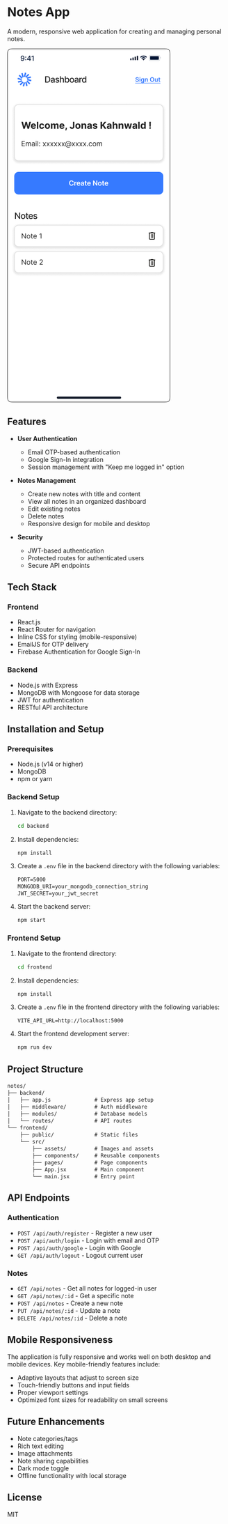 # Notes App

A modern, responsive web application for creating and managing personal notes.

![Notes App Screenshot](Dashboard%20M.png)

## Features

- **User Authentication**
  - Email OTP-based authentication
  - Google Sign-In integration
  - Session management with "Keep me logged in" option

- **Notes Management**
  - Create new notes with title and content
  - View all notes in an organized dashboard
  - Edit existing notes
  - Delete notes
  - Responsive design for mobile and desktop

- **Security**
  - JWT-based authentication
  - Protected routes for authenticated users
  - Secure API endpoints

## Tech Stack

### Frontend
- React.js
- React Router for navigation
- Inline CSS for styling (mobile-responsive)
- EmailJS for OTP delivery
- Firebase Authentication for Google Sign-In

### Backend
- Node.js with Express
- MongoDB with Mongoose for data storage
- JWT for authentication
- RESTful API architecture

## Installation and Setup

### Prerequisites
- Node.js (v14 or higher)
- MongoDB
- npm or yarn

### Backend Setup
1. Navigate to the backend directory:
   ```bash
   cd backend
   ```

2. Install dependencies:
   ```bash
   npm install
   ```

3. Create a `.env` file in the backend directory with the following variables:
   ```
   PORT=5000
   MONGODB_URI=your_mongodb_connection_string
   JWT_SECRET=your_jwt_secret
   ```

4. Start the backend server:
   ```bash
   npm start
   ```

### Frontend Setup
1. Navigate to the frontend directory:
   ```bash
   cd frontend
   ```

2. Install dependencies:
   ```bash
   npm install
   ```

3. Create a `.env` file in the frontend directory with the following variables:
   ```
   VITE_API_URL=http://localhost:5000
   ```

4. Start the frontend development server:
   ```bash
   npm run dev
   ```

## Project Structure

```
notes/
├── backend/
│   ├── app.js              # Express app setup
│   ├── middleware/         # Auth middleware
│   ├── modules/            # Database models
│   └── routes/             # API routes
└── frontend/
    ├── public/             # Static files
    └── src/
        ├── assets/         # Images and assets
        ├── components/     # Reusable components
        ├── pages/          # Page components
        ├── App.jsx         # Main component
        └── main.jsx        # Entry point
```

## API Endpoints

### Authentication
- `POST /api/auth/register` - Register a new user
- `POST /api/auth/login` - Login with email and OTP
- `POST /api/auth/google` - Login with Google
- `GET /api/auth/logout` - Logout current user

### Notes
- `GET /api/notes` - Get all notes for logged-in user
- `GET /api/notes/:id` - Get a specific note
- `POST /api/notes` - Create a new note
- `PUT /api/notes/:id` - Update a note
- `DELETE /api/notes/:id` - Delete a note

## Mobile Responsiveness

The application is fully responsive and works well on both desktop and mobile devices. Key mobile-friendly features include:

- Adaptive layouts that adjust to screen size
- Touch-friendly buttons and input fields
- Proper viewport settings
- Optimized font sizes for readability on small screens

## Future Enhancements

- Note categories/tags
- Rich text editing
- Image attachments
- Note sharing capabilities
- Dark mode toggle
- Offline functionality with local storage

## License

MIT